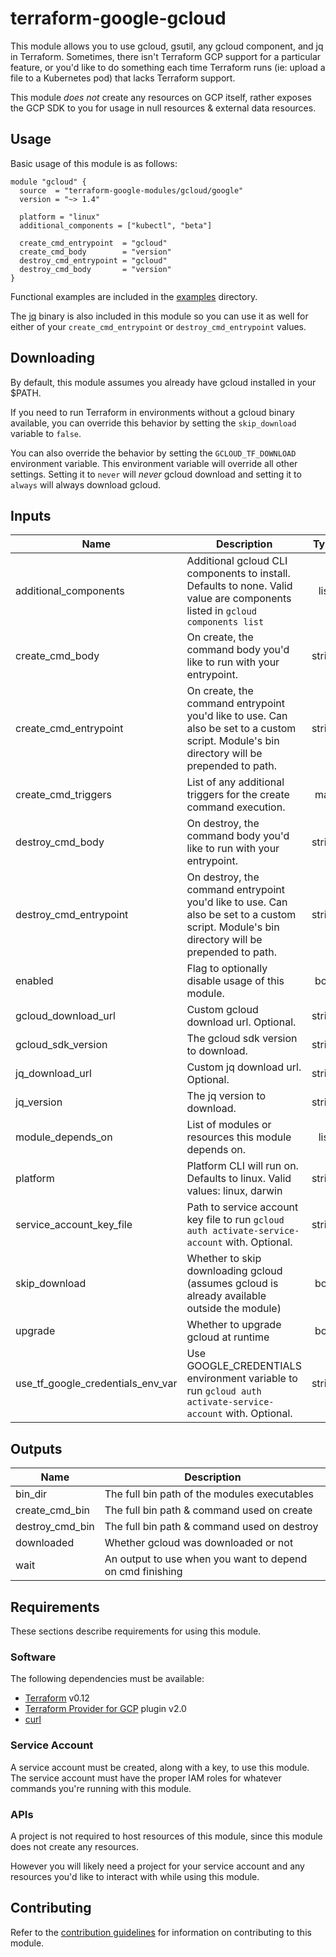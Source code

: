 # terraform-google-gcloud

This module allows you to use gcloud, gsutil, any gcloud component, and jq in Terraform. Sometimes, there isn't Terraform GCP support for a particular feature, or you'd like to do something each time Terraform runs (ie: upload a file to a Kubernetes pod) that lacks Terraform support.

This module *does not* create any resources on GCP itself, rather exposes the GCP SDK to you for usage in null resources & external data resources.

## Usage

Basic usage of this module is as follows:

```hcl
module "gcloud" {
  source  = "terraform-google-modules/gcloud/google"
  version = "~> 1.4"

  platform = "linux"
  additional_components = ["kubectl", "beta"]

  create_cmd_entrypoint  = "gcloud"
  create_cmd_body        = "version"
  destroy_cmd_entrypoint = "gcloud"
  destroy_cmd_body       = "version"
}
```

Functional examples are included in the
[examples](./examples/) directory.

The [jq](https://stedolan.github.io/jq/) binary is also included in this module so you can use it as well for either of your `create_cmd_entrypoint` or `destroy_cmd_entrypoint` values.

## Downloading
By default, this module assumes you already have gcloud installed in your $PATH.

If you need to run Terraform in environments without a gcloud binary available, you can override this behavior by setting the `skip_download` variable to `false`.

You can also override the behavior by setting the `GCLOUD_TF_DOWNLOAD` environment variable.
This environment variable will override all other settings.
Setting it to `never` will *never* gcloud download and setting it to `always` will always download gcloud.

<!-- BEGINNING OF PRE-COMMIT-TERRAFORM DOCS HOOK -->
## Inputs

| Name | Description | Type | Default | Required |
|------|-------------|:----:|:-----:|:-----:|
| additional\_components | Additional gcloud CLI components to install. Defaults to none. Valid value are components listed in `gcloud components list` | list | `<list>` | no |
| create\_cmd\_body | On create, the command body you'd like to run with your entrypoint. | string | `"info"` | no |
| create\_cmd\_entrypoint | On create, the command entrypoint you'd like to use. Can also be set to a custom script. Module's bin directory will be prepended to path. | string | `"gcloud"` | no |
| create\_cmd\_triggers | List of any additional triggers for the create command execution. | map | `<map>` | no |
| destroy\_cmd\_body | On destroy, the command body you'd like to run with your entrypoint. | string | `"info"` | no |
| destroy\_cmd\_entrypoint | On destroy, the command entrypoint you'd like to use.  Can also be set to a custom script. Module's bin directory will be prepended to path. | string | `"gcloud"` | no |
| enabled | Flag to optionally disable usage of this module. | bool | `"true"` | no |
| gcloud\_download\_url | Custom gcloud download url. Optional. | string | `""` | no |
| gcloud\_sdk\_version | The gcloud sdk version to download. | string | `"281.0.0"` | no |
| jq\_download\_url | Custom jq download url. Optional. | string | `""` | no |
| jq\_version | The jq version to download. | string | `"1.6"` | no |
| module\_depends\_on | List of modules or resources this module depends on. | list | `<list>` | no |
| platform | Platform CLI will run on. Defaults to linux. Valid values: linux, darwin | string | `"linux"` | no |
| service\_account\_key\_file | Path to service account key file to run `gcloud auth activate-service-account` with. Optional. | string | `""` | no |
| skip\_download | Whether to skip downloading gcloud (assumes gcloud is already available outside the module) | bool | `"false"` | no |
| upgrade | Whether to upgrade gcloud at runtime | bool | `"true"` | no |
| use\_tf\_google\_credentials\_env\_var | Use GOOGLE_CREDENTIALS environment variable to run `gcloud auth activate-service-account` with. Optional. | string | `"false"` | no |

## Outputs

| Name | Description |
|------|-------------|
| bin\_dir | The full bin path of the modules executables |
| create\_cmd\_bin | The full bin path & command used on create |
| destroy\_cmd\_bin | The full bin path & command used on destroy |
| downloaded | Whether gcloud was downloaded or not |
| wait | An output to use when you want to depend on cmd finishing |

<!-- END OF PRE-COMMIT-TERRAFORM DOCS HOOK -->

## Requirements

These sections describe requirements for using this module.

### Software

The following dependencies must be available:

- [Terraform][terraform] v0.12
- [Terraform Provider for GCP][terraform-provider-gcp] plugin v2.0
- [curl][curl]

### Service Account

A service account must be created, along with a key, to use this module.
The service account must have the proper IAM roles for whatever
commands you're running with this module.

### APIs

A project is not required to host resources of this module, since
this module does not create any resources.

However you will likely need a project for your service account
and any resources you'd like to interact with while using this module.

## Contributing

Refer to the [contribution guidelines](./CONTRIBUTING.md) for
information on contributing to this module.

[iam-module]: https://registry.terraform.io/modules/terraform-google-modules/iam/google
[project-factory-module]: https://registry.terraform.io/modules/terraform-google-modules/project-factory/google
[terraform-provider-gcp]: https://www.terraform.io/docs/providers/google/index.html
[terraform]: https://www.terraform.io/downloads.html
[curl]: https://curl.haxx.se
